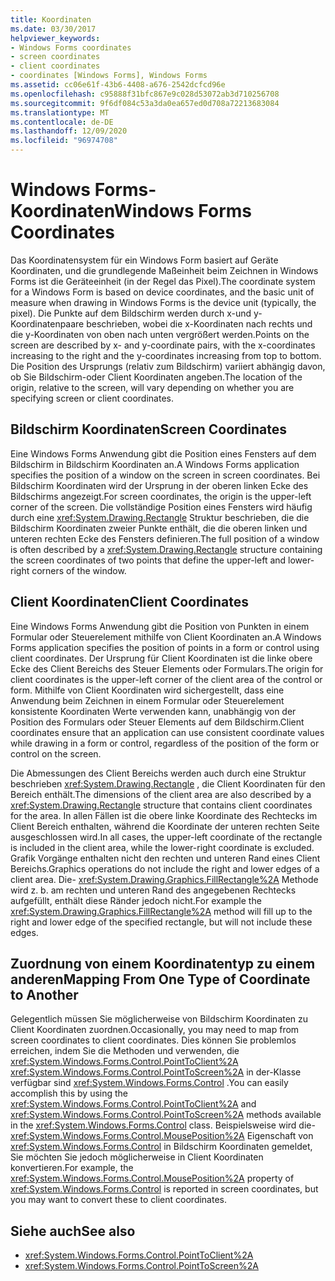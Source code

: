 ```yaml
---
title: Koordinaten
ms.date: 03/30/2017
helpviewer_keywords:
- Windows Forms coordinates
- screen coordinates
- client coordinates
- coordinates [Windows Forms], Windows Forms
ms.assetid: cc06e61f-43b6-4408-a676-2542dcfcd96e
ms.openlocfilehash: c95888f31bfc867e9c028d53072ab3d710256708
ms.sourcegitcommit: 9f6df084c53a3da0ea657ed0d708a72213683084
ms.translationtype: MT
ms.contentlocale: de-DE
ms.lasthandoff: 12/09/2020
ms.locfileid: "96974708"
---
```

# <a name="windows-forms-coordinates"></a><span data-ttu-id="fe4b7-102">Windows Forms-Koordinaten</span><span class="sxs-lookup"><span data-stu-id="fe4b7-102">Windows Forms Coordinates</span></span>
<span data-ttu-id="fe4b7-103">Das Koordinatensystem für ein Windows Form basiert auf Geräte Koordinaten, und die grundlegende Maßeinheit beim Zeichnen in Windows Forms ist die Geräteeinheit (in der Regel das Pixel).</span><span class="sxs-lookup"><span data-stu-id="fe4b7-103">The coordinate system for a Windows Form is based on device coordinates, and the basic unit of measure when drawing in Windows Forms is the device unit (typically, the pixel).</span></span> <span data-ttu-id="fe4b7-104">Die Punkte auf dem Bildschirm werden durch x-und y-Koordinatenpaare beschrieben, wobei die x-Koordinaten nach rechts und die y-Koordinaten von oben nach unten vergrößert werden.</span><span class="sxs-lookup"><span data-stu-id="fe4b7-104">Points on the screen are described by x- and y-coordinate pairs, with the x-coordinates increasing to the right and the y-coordinates increasing from top to bottom.</span></span> <span data-ttu-id="fe4b7-105">Die Position des Ursprungs (relativ zum Bildschirm) variiert abhängig davon, ob Sie Bildschirm-oder Client Koordinaten angeben.</span><span class="sxs-lookup"><span data-stu-id="fe4b7-105">The location of the origin, relative to the screen, will vary depending on whether you are specifying screen or client coordinates.</span></span>  
  
## <a name="screen-coordinates"></a><span data-ttu-id="fe4b7-106">Bildschirm Koordinaten</span><span class="sxs-lookup"><span data-stu-id="fe4b7-106">Screen Coordinates</span></span>  
 <span data-ttu-id="fe4b7-107">Eine Windows Forms Anwendung gibt die Position eines Fensters auf dem Bildschirm in Bildschirm Koordinaten an.</span><span class="sxs-lookup"><span data-stu-id="fe4b7-107">A Windows Forms application specifies the position of a window on the screen in screen coordinates.</span></span> <span data-ttu-id="fe4b7-108">Bei Bildschirm Koordinaten wird der Ursprung in der oberen linken Ecke des Bildschirms angezeigt.</span><span class="sxs-lookup"><span data-stu-id="fe4b7-108">For screen coordinates, the origin is the upper-left corner of the screen.</span></span> <span data-ttu-id="fe4b7-109">Die vollständige Position eines Fensters wird häufig durch eine <xref:System.Drawing.Rectangle> Struktur beschrieben, die die Bildschirm Koordinaten zweier Punkte enthält, die die oberen linken und unteren rechten Ecke des Fensters definieren.</span><span class="sxs-lookup"><span data-stu-id="fe4b7-109">The full position of a window is often described by a <xref:System.Drawing.Rectangle> structure containing the screen coordinates of two points that define the upper-left and lower-right corners of the window.</span></span>  
  
## <a name="client-coordinates"></a><span data-ttu-id="fe4b7-110">Client Koordinaten</span><span class="sxs-lookup"><span data-stu-id="fe4b7-110">Client Coordinates</span></span>  
 <span data-ttu-id="fe4b7-111">Eine Windows Forms Anwendung gibt die Position von Punkten in einem Formular oder Steuerelement mithilfe von Client Koordinaten an.</span><span class="sxs-lookup"><span data-stu-id="fe4b7-111">A Windows Forms application specifies the position of points in a form or control using client coordinates.</span></span> <span data-ttu-id="fe4b7-112">Der Ursprung für Client Koordinaten ist die linke obere Ecke des Client Bereichs des Steuer Elements oder Formulars.</span><span class="sxs-lookup"><span data-stu-id="fe4b7-112">The origin for client coordinates is the upper-left corner of the client area of the control or form.</span></span> <span data-ttu-id="fe4b7-113">Mithilfe von Client Koordinaten wird sichergestellt, dass eine Anwendung beim Zeichnen in einem Formular oder Steuerelement konsistente Koordinaten Werte verwenden kann, unabhängig von der Position des Formulars oder Steuer Elements auf dem Bildschirm.</span><span class="sxs-lookup"><span data-stu-id="fe4b7-113">Client coordinates ensure that an application can use consistent coordinate values while drawing in a form or control, regardless of the position of the form or control on the screen.</span></span>  
  
 <span data-ttu-id="fe4b7-114">Die Abmessungen des Client Bereichs werden auch durch eine Struktur beschrieben <xref:System.Drawing.Rectangle> , die Client Koordinaten für den Bereich enthält.</span><span class="sxs-lookup"><span data-stu-id="fe4b7-114">The dimensions of the client area are also described by a <xref:System.Drawing.Rectangle> structure that contains client coordinates for the area.</span></span> <span data-ttu-id="fe4b7-115">In allen Fällen ist die obere linke Koordinate des Rechtecks im Client Bereich enthalten, während die Koordinate der unteren rechten Seite ausgeschlossen wird.</span><span class="sxs-lookup"><span data-stu-id="fe4b7-115">In all cases, the upper-left coordinate of the rectangle is included in the client area, while the lower-right coordinate is excluded.</span></span> <span data-ttu-id="fe4b7-116">Grafik Vorgänge enthalten nicht den rechten und unteren Rand eines Client Bereichs.</span><span class="sxs-lookup"><span data-stu-id="fe4b7-116">Graphics operations do not include the right and lower edges of a client area.</span></span> <span data-ttu-id="fe4b7-117">Die- <xref:System.Drawing.Graphics.FillRectangle%2A> Methode wird z. b. am rechten und unteren Rand des angegebenen Rechtecks aufgefüllt, enthält diese Ränder jedoch nicht.</span><span class="sxs-lookup"><span data-stu-id="fe4b7-117">For example the <xref:System.Drawing.Graphics.FillRectangle%2A> method will fill up to the right and lower edge of the specified rectangle, but will not include these edges.</span></span>  
  
## <a name="mapping-from-one-type-of-coordinate-to-another"></a><span data-ttu-id="fe4b7-118">Zuordnung von einem Koordinatentyp zu einem anderen</span><span class="sxs-lookup"><span data-stu-id="fe4b7-118">Mapping From One Type of Coordinate to Another</span></span>  
 <span data-ttu-id="fe4b7-119">Gelegentlich müssen Sie möglicherweise von Bildschirm Koordinaten zu Client Koordinaten zuordnen.</span><span class="sxs-lookup"><span data-stu-id="fe4b7-119">Occasionally, you may need to map from screen coordinates to client coordinates.</span></span> <span data-ttu-id="fe4b7-120">Dies können Sie problemlos erreichen, indem Sie die Methoden und verwenden, die <xref:System.Windows.Forms.Control.PointToClient%2A> <xref:System.Windows.Forms.Control.PointToScreen%2A> in der-Klasse verfügbar sind <xref:System.Windows.Forms.Control> .</span><span class="sxs-lookup"><span data-stu-id="fe4b7-120">You can easily accomplish this by using the <xref:System.Windows.Forms.Control.PointToClient%2A> and <xref:System.Windows.Forms.Control.PointToScreen%2A> methods available in the <xref:System.Windows.Forms.Control> class.</span></span> <span data-ttu-id="fe4b7-121">Beispielsweise wird die- <xref:System.Windows.Forms.Control.MousePosition%2A> Eigenschaft von <xref:System.Windows.Forms.Control> in Bildschirm Koordinaten gemeldet, Sie möchten Sie jedoch möglicherweise in Client Koordinaten konvertieren.</span><span class="sxs-lookup"><span data-stu-id="fe4b7-121">For example, the <xref:System.Windows.Forms.Control.MousePosition%2A> property of <xref:System.Windows.Forms.Control> is reported in screen coordinates, but you may want to convert these to client coordinates.</span></span>  
  
## <a name="see-also"></a><span data-ttu-id="fe4b7-122">Siehe auch</span><span class="sxs-lookup"><span data-stu-id="fe4b7-122">See also</span></span>

- <xref:System.Windows.Forms.Control.PointToClient%2A>
- <xref:System.Windows.Forms.Control.PointToScreen%2A>
